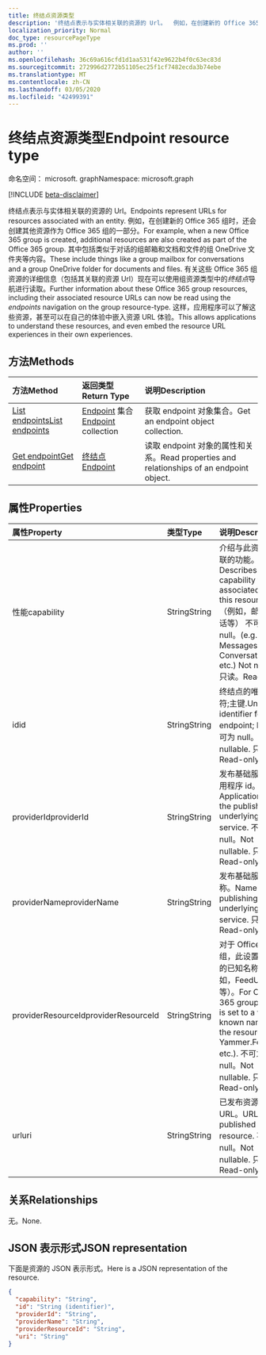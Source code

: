 ```yaml
---
title: 终结点资源类型
description: '终结点表示与实体相关联的资源的 Url。  例如，在创建新的 Office 365 组时，还会创建其他资源作为 Office 365 组的一部分。 其中包括类似于对话的组邮箱和文档和文件的组 OneDrive 文件夹等内容。 有关这些 Office 365 组资源的详细信息（包括其关联的资源 Url）现在可以使用组资源类型中的*终结点*导航进行读取。 这样，应用程序可以了解这些资源，甚至可以在自己的体验中嵌入资源 URL 体验。 '
localization_priority: Normal
doc_type: resourcePageType
ms.prod: ''
author: ''
ms.openlocfilehash: 36c69a616cfd1d1aa531f42e9622b4f0c63ec83d
ms.sourcegitcommit: 272996d2772b51105ec25f1cf7482ecda3b74ebe
ms.translationtype: MT
ms.contentlocale: zh-CN
ms.lasthandoff: 03/05/2020
ms.locfileid: "42499391"
---
```

# <a name="endpoint-resource-type"></a><span data-ttu-id="a7b84-107">终结点资源类型</span><span class="sxs-lookup"><span data-stu-id="a7b84-107">Endpoint resource type</span></span>

<span data-ttu-id="a7b84-108">命名空间： microsoft. graph</span><span class="sxs-lookup"><span data-stu-id="a7b84-108">Namespace: microsoft.graph</span></span>

[!INCLUDE [beta-disclaimer](../../includes/beta-disclaimer.md)]

<span data-ttu-id="a7b84-109">终结点表示与实体相关联的资源的 Url。</span><span class="sxs-lookup"><span data-stu-id="a7b84-109">Endpoints represent URLs for resources associated with an entity.</span></span>  <span data-ttu-id="a7b84-110">例如，在创建新的 Office 365 组时，还会创建其他资源作为 Office 365 组的一部分。</span><span class="sxs-lookup"><span data-stu-id="a7b84-110">For example, when a new Office 365 group is created, additional resources are also created as part of the Office 365 group.</span></span> <span data-ttu-id="a7b84-111">其中包括类似于对话的组邮箱和文档和文件的组 OneDrive 文件夹等内容。</span><span class="sxs-lookup"><span data-stu-id="a7b84-111">These include things like a group mailbox for conversations and a group OneDrive folder for documents and files.</span></span> <span data-ttu-id="a7b84-112">有关这些 Office 365 组资源的详细信息（包括其关联的资源 Url）现在可以使用组资源类型中的*终结点*导航进行读取。</span><span class="sxs-lookup"><span data-stu-id="a7b84-112">Further information about these Office 365 group resources, including their associated resource URLs can now be read using the *endpoints* navigation on the group resource-type.</span></span> <span data-ttu-id="a7b84-113">这样，应用程序可以了解这些资源，甚至可以在自己的体验中嵌入资源 URL 体验。</span><span class="sxs-lookup"><span data-stu-id="a7b84-113">This allows applications to understand these resources, and even embed the resource URL experiences in their own experiences.</span></span> 

## <a name="methods"></a><span data-ttu-id="a7b84-114">方法</span><span class="sxs-lookup"><span data-stu-id="a7b84-114">Methods</span></span>

| <span data-ttu-id="a7b84-115">方法</span><span class="sxs-lookup"><span data-stu-id="a7b84-115">Method</span></span>           | <span data-ttu-id="a7b84-116">返回类型</span><span class="sxs-lookup"><span data-stu-id="a7b84-116">Return Type</span></span>    |<span data-ttu-id="a7b84-117">说明</span><span class="sxs-lookup"><span data-stu-id="a7b84-117">Description</span></span>|
|:---------------|:--------|:----------|
|[<span data-ttu-id="a7b84-118">List endpoints</span><span class="sxs-lookup"><span data-stu-id="a7b84-118">List endpoints</span></span>](../api/group-list-endpoints.md) |<span data-ttu-id="a7b84-119">[Endpoint](endpoint.md) 集合</span><span class="sxs-lookup"><span data-stu-id="a7b84-119">[Endpoint](endpoint.md) collection</span></span>| <span data-ttu-id="a7b84-120">获取 endpoint 对象集合。</span><span class="sxs-lookup"><span data-stu-id="a7b84-120">Get an endpoint object collection.</span></span> |
|[<span data-ttu-id="a7b84-121">Get endpoint</span><span class="sxs-lookup"><span data-stu-id="a7b84-121">Get endpoint</span></span>](../api/endpoint-get.md) | [<span data-ttu-id="a7b84-122">终结点</span><span class="sxs-lookup"><span data-stu-id="a7b84-122">Endpoint</span></span>](endpoint.md) |<span data-ttu-id="a7b84-123">读取 endpoint 对象的属性和关系。</span><span class="sxs-lookup"><span data-stu-id="a7b84-123">Read properties and relationships of an endpoint object.</span></span>|

## <a name="properties"></a><span data-ttu-id="a7b84-124">属性</span><span class="sxs-lookup"><span data-stu-id="a7b84-124">Properties</span></span>
| <span data-ttu-id="a7b84-125">属性</span><span class="sxs-lookup"><span data-stu-id="a7b84-125">Property</span></span>     | <span data-ttu-id="a7b84-126">类型</span><span class="sxs-lookup"><span data-stu-id="a7b84-126">Type</span></span>   |<span data-ttu-id="a7b84-127">说明</span><span class="sxs-lookup"><span data-stu-id="a7b84-127">Description</span></span>|
|:---------------|:--------|:----------|
| <span data-ttu-id="a7b84-128">性能</span><span class="sxs-lookup"><span data-stu-id="a7b84-128">capability</span></span>     | <span data-ttu-id="a7b84-129">String</span><span class="sxs-lookup"><span data-stu-id="a7b84-129">String</span></span>  | <span data-ttu-id="a7b84-130">介绍与此资源相关联的功能。</span><span class="sxs-lookup"><span data-stu-id="a7b84-130">Describes the capability that is associated with this resource.</span></span> <span data-ttu-id="a7b84-131">（例如，邮件、对话等） 不可为 null。</span><span class="sxs-lookup"><span data-stu-id="a7b84-131">(e.g. Messages, Conversations, etc.)  Not nullable.</span></span> <span data-ttu-id="a7b84-132">只读。</span><span class="sxs-lookup"><span data-stu-id="a7b84-132">Read-only.</span></span> |
| <span data-ttu-id="a7b84-133">id</span><span class="sxs-lookup"><span data-stu-id="a7b84-133">id</span></span>             | <span data-ttu-id="a7b84-134">String</span><span class="sxs-lookup"><span data-stu-id="a7b84-134">String</span></span>  | <span data-ttu-id="a7b84-135">终结点的唯一标识符;主键.</span><span class="sxs-lookup"><span data-stu-id="a7b84-135">Unique identifier for the endpoint; Key.</span></span> <span data-ttu-id="a7b84-136">不可为 null。</span><span class="sxs-lookup"><span data-stu-id="a7b84-136">Not nullable.</span></span> <span data-ttu-id="a7b84-137">只读。</span><span class="sxs-lookup"><span data-stu-id="a7b84-137">Read-only.</span></span>|
| <span data-ttu-id="a7b84-138">providerId</span><span class="sxs-lookup"><span data-stu-id="a7b84-138">providerId</span></span>     | <span data-ttu-id="a7b84-139">String</span><span class="sxs-lookup"><span data-stu-id="a7b84-139">String</span></span>  | <span data-ttu-id="a7b84-140">发布基础服务的应用程序 id。</span><span class="sxs-lookup"><span data-stu-id="a7b84-140">Application id of the publishing underlying service.</span></span> <span data-ttu-id="a7b84-141">不可为 null。</span><span class="sxs-lookup"><span data-stu-id="a7b84-141">Not nullable.</span></span> <span data-ttu-id="a7b84-142">只读。</span><span class="sxs-lookup"><span data-stu-id="a7b84-142">Read-only.</span></span>|
| <span data-ttu-id="a7b84-143">providerName</span><span class="sxs-lookup"><span data-stu-id="a7b84-143">providerName</span></span>   | <span data-ttu-id="a7b84-144">String</span><span class="sxs-lookup"><span data-stu-id="a7b84-144">String</span></span>  | <span data-ttu-id="a7b84-145">发布基础服务的名称。</span><span class="sxs-lookup"><span data-stu-id="a7b84-145">Name of the publishing underlying service.</span></span> <span data-ttu-id="a7b84-146">只读。</span><span class="sxs-lookup"><span data-stu-id="a7b84-146">Read-only.</span></span>|
| <span data-ttu-id="a7b84-147">providerResourceId</span><span class="sxs-lookup"><span data-stu-id="a7b84-147">providerResourceId</span></span>|<span data-ttu-id="a7b84-148">String</span><span class="sxs-lookup"><span data-stu-id="a7b84-148">String</span></span>| <span data-ttu-id="a7b84-149">对于 Office 365 组，此设置为资源的已知名称（例如，FeedURL 等）。</span><span class="sxs-lookup"><span data-stu-id="a7b84-149">For Office 365 groups, this is set to a well-known name for the resource (e.g. Yammer.FeedURL etc.).</span></span> <span data-ttu-id="a7b84-150">不可为 null。</span><span class="sxs-lookup"><span data-stu-id="a7b84-150">Not nullable.</span></span> <span data-ttu-id="a7b84-151">只读。</span><span class="sxs-lookup"><span data-stu-id="a7b84-151">Read-only.</span></span>|
| <span data-ttu-id="a7b84-152">url</span><span class="sxs-lookup"><span data-stu-id="a7b84-152">uri</span></span>            | <span data-ttu-id="a7b84-153">String</span><span class="sxs-lookup"><span data-stu-id="a7b84-153">String</span></span>  | <span data-ttu-id="a7b84-154">已发布资源的 URL。</span><span class="sxs-lookup"><span data-stu-id="a7b84-154">URL of the published resource.</span></span> <span data-ttu-id="a7b84-155">不可为 null。</span><span class="sxs-lookup"><span data-stu-id="a7b84-155">Not nullable.</span></span> <span data-ttu-id="a7b84-156">只读。</span><span class="sxs-lookup"><span data-stu-id="a7b84-156">Read-only.</span></span>|

## <a name="relationships"></a><span data-ttu-id="a7b84-157">关系</span><span class="sxs-lookup"><span data-stu-id="a7b84-157">Relationships</span></span>

<span data-ttu-id="a7b84-158">无。</span><span class="sxs-lookup"><span data-stu-id="a7b84-158">None.</span></span>


## <a name="json-representation"></a><span data-ttu-id="a7b84-159">JSON 表示形式</span><span class="sxs-lookup"><span data-stu-id="a7b84-159">JSON representation</span></span>
<span data-ttu-id="a7b84-160">下面是资源的 JSON 表示形式。</span><span class="sxs-lookup"><span data-stu-id="a7b84-160">Here is a JSON representation of the resource.</span></span>

<!-- {
  "blockType": "resource",
  "optionalProperties": [

  ],
  "@odata.type": "microsoft.graph.endpoint"
}-->

```json
{
  "capability": "String",
  "id": "String (identifier)",
  "providerId": "String",
  "providerName": "String",
  "providerResourceId": "String",
  "uri": "String"
}

```

<!-- uuid: 8fcb5dbc-d5aa-4681-8e31-b001d5168d79
2015-10-25 14:57:30 UTC -->
<!--
{
  "type": "#page.annotation",
  "description": "Endpoint resource",
  "keywords": "",
  "section": "documentation",
  "tocPath": "",
  "suppressions": []
}
-->
